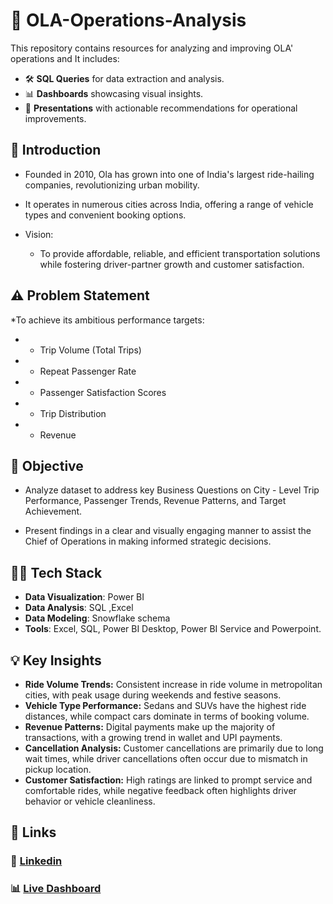 # 🚕 OLA-Operations-Analysis

This repository contains resources for analyzing and improving OLA' operations and It includes:

- 🛠️ **SQL Queries** for data extraction and analysis.
- 📊 **Dashboards** showcasing visual insights.
- 📑 **Presentations** with actionable recommendations for operational improvements.


## 📝 Introduction

* Founded in 2010, Ola has grown into one of India's largest ride-hailing companies, revolutionizing urban mobility.
* It operates in numerous cities across India, offering a range of vehicle types and convenient booking options.

* Vision:
    * To provide affordable, reliable, and efficient transportation solutions while fostering driver-partner growth and customer satisfaction.
## ⚠️ Problem Statement

*To achieve its ambitious performance targets:
   - * Trip Volume (Total Trips)
   - * Repeat Passenger Rate
   - * Passenger Satisfaction Scores
   - * Trip Distribution
   - * Revenue

## 🎯 Objective

* Analyze dataset to address key Business Questions on City - Level Trip Performance, Passenger Trends, Revenue Patterns, and Target Achievement.

* Present findings in a clear and visually engaging manner to assist the Chief of Operations in making informed strategic decisions.

## 👩‍💻 Tech Stack

- **Data Visualization**: Power BI  
- **Data Analysis**: SQL ,Excel 
- **Data Modeling**: Snowflake schema  
- **Tools**: Excel, SQL, Power BI Desktop, Power BI Service and Powerpoint.

## 💡 Key Insights

* **Ride Volume Trends:** Consistent increase in ride volume in metropolitan cities, with peak usage during weekends and festive seasons.
* **Vehicle Type Performance:** Sedans and SUVs have the highest ride distances, while compact cars dominate in terms of booking volume.
* **Revenue Patterns:** Digital payments make up the majority of transactions, with a growing trend in wallet and UPI payments. 
* **Cancellation Analysis:** Customer cancellations are primarily due to long wait times, while driver cancellations often occur due to mismatch in pickup location.
* **Customer Satisfaction:** High ratings are linked to prompt service and comfortable rides, while negative feedback often highlights driver behavior or vehicle cleanliness.

## 📎 Links

### 💼 [Linkedin](https://www.linkedin.com/in/madhan-s11072005/)

### 📊 [Live Dashboard](https://app.powerbi.com/groups/me/reports/c7261806-0dab-4ad7-aa31-c3b47557554c/a8acda985cd39e607917?experience=power-bi)

